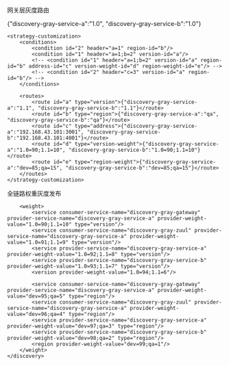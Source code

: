 网关层灰度路由
<?xml version="1.0" encoding="UTF-8"?>
<rule>
    <strategy>
        <version>{"discovery-gray-service-a":"1.0", "discovery-gray-service-b":"1.0"}</version>
        <!-- <version>1.0</version> -->
        <!-- <region>{"discovery-gray-service-a":"dev", "discovery-gray-service-b":"dev"}</region> -->
        <!-- <region>dev</region> -->
        <!-- <address>{"discovery-gray-service-a":"192.168.43.101:3001", "discovery-gray-service-b":"192.168.43.101:4001"}</address> -->
        <!-- <version-weight>{"discovery-gray-service-a":"1.0=90;1.1=10", "discovery-gray-service-b":"1.0=90;1.1=10"}</version-weight> -->
        <!-- <version-weight>1.0=90;1.1=10</version-weight> -->
        <!-- <region-weight>{"discovery-gray-service-a":"dev=85;qa=15", "discovery-gray-service-b":"dev=85;qa=15"}</region-weight> -->
        <!-- <region-weight>dev=85;qa=15</region-weight> -->
    </strategy>

    <strategy-customization>
        <conditions>
		    <condition id="2" header="a=1" region-id="b"/>	
            <condition id="1" header="a=1;b=2" version-id="a"/>		
            <!-- <condition id="1" header="a=1;b=2" version-id="a" region-id="b" address-id="c" version-weight-id="d" region-weight-id="e"/> -->
            <!-- <condition id="2" header="c=3" version-id="a" region-id="b"/> -->
        </conditions>

        <routes>
            <route id="a" type="version">{"discovery-gray-service-a":"1.1", "discovery-gray-service-b":"1.1"}</route>
            <route id="b" type="region">{"discovery-gray-service-a":"qa", "discovery-gray-service-b":"qa"}</route>
            <route id="c" type="address">{"discovery-gray-service-a":"192.168.43.101:3001", "discovery-gray-service-b":"192.168.43.101:4001"}</route>            
            <route id="d" type="version-weight">{"discovery-gray-service-a":"1.0=90;1.1=10", "discovery-gray-service-b":"1.0=90;1.1=10"}</route>
            <route id="e" type="region-weight">{"discovery-gray-service-a":"dev=85;qa=15", "discovery-gray-service-b":"dev=85;qa=15"}</route>
        </routes>
    </strategy-customization>
</rule>

全链路权重灰度发布
<?xml version="1.0" encoding="UTF-8"?>
<rule>
    <discovery>
        <!-- <version>
            <service consumer-service-name="discovery-gray-service-a" provider-service-name="discovery-gray-service-b" consumer-version-value="1.0" provider-version-value="1.0"/>
            <service consumer-service-name="discovery-gray-service-a" provider-service-name="discovery-gray-service-b" consumer-version-value="1.1" provider-version-value="1.1"/>
        </version> -->

        <weight>
            <service consumer-service-name="discovery-gray-gateway" provider-service-name="discovery-gray-service-a" provider-weight-value="1.0=90;1.1=10" type="version"/>
            <service consumer-service-name="discovery-gray-zuul" provider-service-name="discovery-gray-service-a" provider-weight-value="1.0=91;1.1=9" type="version"/>
            <service provider-service-name="discovery-gray-service-a" provider-weight-value="1.0=92;1.1=8" type="version"/>
            <service provider-service-name="discovery-gray-service-b" provider-weight-value="1.0=93;1.1=7" type="version"/>
            <version provider-weight-value="1.0=94;1.1=6"/>
			
            <service consumer-service-name="discovery-gray-gateway" provider-service-name="discovery-gray-service-a" provider-weight-value="dev=95;qa=5" type="region"/>
            <service consumer-service-name="discovery-gray-zuul" provider-service-name="discovery-gray-service-a" provider-weight-value="dev=96;qa=4" type="region"/>
            <service provider-service-name="discovery-gray-service-a" provider-weight-value="dev=97;qa=3" type="region"/>
            <service provider-service-name="discovery-gray-service-b" provider-weight-value="dev=98;qa=2" type="region"/>
            <region provider-weight-value="dev=99;qa=1"/>			
        </weight>
    </discovery>
</rule>